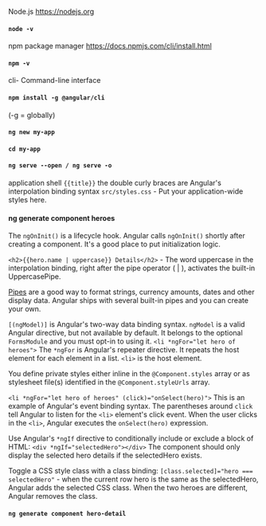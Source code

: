 Node.js
https://nodejs.org
#### ```node -v ```

npm package manager
https://docs.npmjs.com/cli/install.html
#### ```npm -v```

cli- Command-line interface 
#### ```npm install -g @angular/cli```
(-g = globally)

#### ```ng new my-app```
#### ```cd my-app```
#### ```ng serve --open / ng serve -o```

application shell
```{{title}}``` the double curly braces are Angular's interpolation binding syntax
```src/styles.css``` - Put your application-wide styles here.

#### ng generate component heroes
The ```ngOnInit()``` is a lifecycle hook. Angular calls ```ngOnInit()``` shortly after creating a component. It's a good place to put initialization logic.


```<h2>{{hero.name | uppercase}} Details</h2>``` - The word uppercase in the interpolation binding, right after the pipe operator ( | ), activates the built-in UppercasePipe.

[Pipes](https://angular.io/guide/pipes) are a good way to format strings, currency amounts, dates and other display data. Angular ships with several built-in pipes and you can create your own.

```[(ngModel)]``` is Angular's two-way data binding syntax. ```ngModel``` is a valid Angular directive, but not available by default. It belongs to the optional ```FormsModule``` and you must opt-in to using it.
```<li *ngFor="let hero of heroes">``` The ```*ngFor``` is Angular's repeater directive. It repeats the host element for each element in a list. ```<li>``` is the host element.

You define private styles either inline in the ```@Component.styles``` array or as stylesheet file(s) identified in the ```@Component.styleUrls``` array.

```<li *ngFor="let hero of heroes" (click)="onSelect(hero)">``` This is an example of Angular's event binding syntax. The parentheses around ```click``` tell Angular to listen for the ```<li>``` element's click event. When the user clicks in the ```<li>```, Angular executes the ```onSelect(hero)``` expression.

Use Angular's ```*ngIf``` directive to conditionally include or exclude a block of HTML: ```<div *ngIf="selectedHero"></div>``` The component should only display the selected hero details if the selectedHero exists.

Toggle a CSS style class with a class binding: ```[class.selected]="hero === selectedHero"``` - when the current row hero is the same as the selectedHero, Angular adds the selected CSS class. When the two heroes are different, Angular removes the class.

#### ```ng generate component hero-detail```
